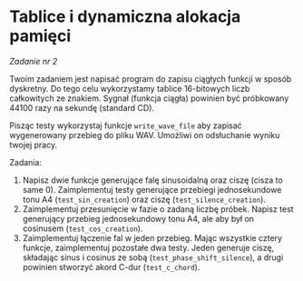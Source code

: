 ﻿# Tablice i dynamiczna alokacja pamięci
*Zadanie nr 2*

Twoim zadaniem jest napisać program do zapisu ciągłych funkcji w sposób dyskretny.
Do tego celu wykorzystamy tablice 16-bitowych liczb całkowitych ze znakiem.
Sygnał (funkcja ciągła) powinien być próbkowany 44100 razy na sekundę (standard CD).

Pisząc testy wykorzystaj funkcje `write_wave_file` aby zapisać wygenerowany przebieg do pliku WAV.
Umożliwi on odsłuchanie wyniku twojej pracy.

Zadania:
1. Napisz dwie funkcje generujące falę sinusoidalną oraz ciszę (cisza to same 0).
Zaimplementuj testy generujące przebiegi jednosekundowe tonu A4 (`test_sin_creation`) oraz ciszę (`test_silence_creation`).
2. Zaimplementuj przesunięcie w fazie o zadaną liczbę próbek.
Napisz test generujący przebieg jednosekundowy tonu A4, ale aby był on cosinusem (`test_cos_creation`).
3. Zaimplementuj łączenie fal w jeden przebieg.
Mając wszystkie cztery funkcje, zaimplementuj pozostałe dwa testy.
Jeden generuje ciszę, składając sinus i cosinus ze sobą (`test_phase_shift_silence`),
a drugi powinien stworzyć akord C-dur (`test_c_chord`).